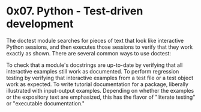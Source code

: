 <h1> 0x07. Python - Test-driven development </h1>
The doctest module searches for pieces of text that look like interactive Python sessions, and then executes those sessions to verify that they work exactly as shown. There are several common ways to use doctest:

To check that a module's docstrings are up-to-date by verifying that all interactive examples still work as documented.
To perform regression testing by verifying that interactive examples from a test file or a test object work as expected.
To write tutorial documentation for a package, liberally illustrated with input-output examples. Depending on whether the examples or the expository text are emphasized, this has the flavor of "literate testing" or "executable documentation."
